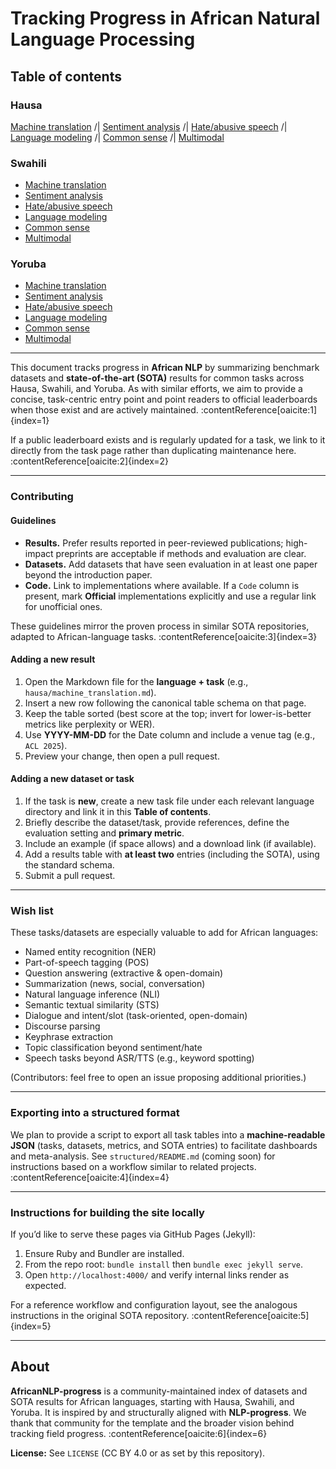 # Tracking Progress in African Natural Language Processing

## Table of contents

### Hausa
  [Machine translation](hausa/machine_translation.md) /| [Sentiment analysis](hausa/sentiment_analysis.md) /| [Hate/abusive speech](hausa/hate_speech.md)
   /| [Language modeling](hausa/language_modeling.md) /|  [Common sense](hausa/common_sense.md) /|  [Multimodal](hausa/multimodal.md)

### Swahili
  * [Machine translation](swahili/machine_translation.md)
  * [Sentiment analysis](swahili/sentiment_analysis.md)
  * [Hate/abusive speech](swahili/hate_speech.md)
  * [Language modeling](swahili/language_modeling.md)
  * [Common sense](swahili/common_sense.md)
  * [Multimodal](swahili/multimodal.md)

### Yoruba
  * [Machine translation](yoruba/machine_translation.md)
  * [Sentiment analysis](yoruba/sentiment_analysis.md)
  * [Hate/abusive speech](yoruba/hate_speech.md)
  * [Language modeling](yoruba/language_modeling.md)
  * [Common sense](yoruba/common_sense.md)
  * [Multimodal](yoruba/multimodal.md)

---

This document tracks progress in **African NLP** by summarizing benchmark datasets and **state-of-the-art (SOTA)** results for common tasks across Hausa, Swahili, and Yoruba. As with similar efforts, we aim to provide a concise, task-centric entry point and point readers to official leaderboards when those exist and are actively maintained. :contentReference[oaicite:1]{index=1}

If a public leaderboard exists and is regularly updated for a task, we link to it directly from the task page rather than duplicating maintenance here. :contentReference[oaicite:2]{index=2}

---

### Contributing

#### Guidelines

- **Results.** Prefer results reported in peer-reviewed publications; high-impact preprints are acceptable if methods and evaluation are clear.
- **Datasets.** Add datasets that have seen evaluation in at least one paper beyond the introduction paper.
- **Code.** Link to implementations where available. If a `Code` column is present, mark **Official** implementations explicitly and use a regular link for unofficial ones.

These guidelines mirror the proven process in similar SOTA repositories, adapted to African-language tasks. :contentReference[oaicite:3]{index=3}

#### Adding a new result

1. Open the Markdown file for the **language + task** (e.g., `hausa/machine_translation.md`).
2. Insert a new row following the canonical table schema on that page.
3. Keep the table sorted (best score at the top; invert for lower-is-better metrics like perplexity or WER).
4. Use **YYYY-MM-DD** for the Date column and include a venue tag (e.g., `ACL 2025`).
5. Preview your change, then open a pull request.

#### Adding a new dataset or task

1. If the task is **new**, create a new task file under each relevant language directory and link it in this **Table of contents**.
2. Briefly describe the dataset/task, provide references, define the evaluation setting and **primary metric**.
3. Include an example (if space allows) and a download link (if available).
4. Add a results table with **at least two** entries (including the SOTA), using the standard schema.
5. Submit a pull request.

---

### Wish list

These tasks/datasets are especially valuable to add for African languages:

- Named entity recognition (NER)
- Part-of-speech tagging (POS)
- Question answering (extractive & open-domain)
- Summarization (news, social, conversation)
- Natural language inference (NLI)
- Semantic textual similarity (STS)
- Dialogue and intent/slot (task-oriented, open-domain)
- Discourse parsing
- Keyphrase extraction
- Topic classification beyond sentiment/hate
- Speech tasks beyond ASR/TTS (e.g., keyword spotting)

(Contributors: feel free to open an issue proposing additional priorities.)

---

### Exporting into a structured format

We plan to provide a script to export all task tables into a **machine-readable JSON** (tasks, datasets, metrics, and SOTA entries) to facilitate dashboards and meta-analysis. See `structured/README.md` (coming soon) for instructions based on a workflow similar to related projects. :contentReference[oaicite:4]{index=4}

---

### Instructions for building the site locally

If you’d like to serve these pages via GitHub Pages (Jekyll):

1. Ensure Ruby and Bundler are installed.
2. From the repo root: `bundle install` then `bundle exec jekyll serve`.
3. Open `http://localhost:4000/` and verify internal links render as expected.

For a reference workflow and configuration layout, see the analogous instructions in the original SOTA repository. :contentReference[oaicite:5]{index=5}

---

## About

**AfricanNLP-progress** is a community-maintained index of datasets and SOTA results for African languages, starting with Hausa, Swahili, and Yoruba. It is inspired by and structurally aligned with **NLP-progress**. We thank that community for the template and the broader vision behind tracking field progress. :contentReference[oaicite:6]{index=6}

**License:** See `LICENSE` (CC BY 4.0 or as set by this repository).


